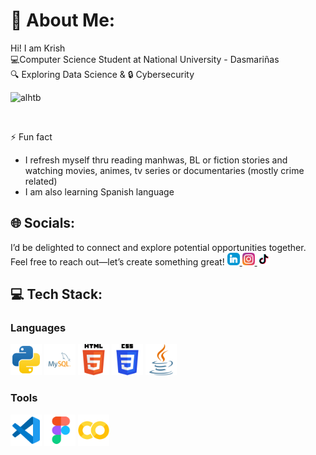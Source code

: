 # 💫 About Me:
Hi! I am Krish <br>
💻Computer Science Student at National University - Dasmariñas<br>
🔍 Exploring Data Science & 🔒 Cybersecurity
<p align="left"> <img src="https://komarev.com/ghpvc/?username=alhtb&label=Profile%20views&color=0e75b6&style=flat" alt="alhtb" /> </p> <br>

⚡ Fun fact<br>
- I refresh myself thru reading manhwas, BL or fiction stories and watching movies, animes, tv series or documentaries (mostly crime related)<br>
- I am also learning Spanish language<br>

## 🌐 Socials:
I’d be delighted to connect and explore potential opportunities together. Feel free to reach out—let’s create something great!
<a href="https://www.linkedin.com/in/krishlatuburan/">
  <img src="assets/icons/linkedin-icon.svg" alt="LinkedIn" width="20" height="20">
</a>
<a href="https://www.instagram.com/alh.tb?igsh=emltc2Nkd3kwc2Jz">
  <img src="assets/icons/instagram-icon.svg" alt="Instagram" width="20" height="20">
</a>
<a href="https://www.tiktok.com/@alh_tb?_t=ZS-8ujZeeo0QOl&_r=1">
  <img src="assets/icons/tiktok-icon.svg" alt="TikTok" width="20" height="20">
</a>

## 💻 Tech Stack:
### Languages
<a> <img src="assets/icons/python-icon.svg" alt="Python" width="50" height="50"> </a>
<a> <img src="assets/icons/mysql-icon.svg" alt="MySQL" width="50" height="50"> </a>
<a> <img src="assets/icons/html-icon.svg" alt="HTML" width="50" height="50"> </a>
<a> <img src="assets/icons/css-icon.svg" alt="CSS" width="50" height="50"> </a>
<a> <img src="assets/icons/java-icon.svg" alt="Java" width="50" height="50"> </a>


### Tools
<a> <img src="assets/icons/vscode-icon.svg" alt="VSCode" width="50" height="50"> </a>
<a> <img src="assets/icons/figma-icon.svg" alt="Figma" width="50" height="50"> </a>
<a> <img src="assets/icons/gcolab-icon.svg" alt="Google Colab" width="50" height="50"> </a>